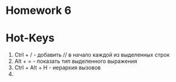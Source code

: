 # Homework 6

# Hot-Keys
1. Ctrl + / - добавить // в начало каждой из выделенных строк
2. Alt + = - показать тип выделенного выражения
3. Ctrl + Alt + H - иерархия вызовов
4. 
